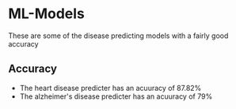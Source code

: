 # ML-Models
These are some of the disease predicting models with a fairly good accuracy
## Accuracy
<ul>
<li>The heart disease predicter has an acuuracy of 87.82%</li>
<li>The alzheimer's disease predicter has an acuuracy of 79%</li>
